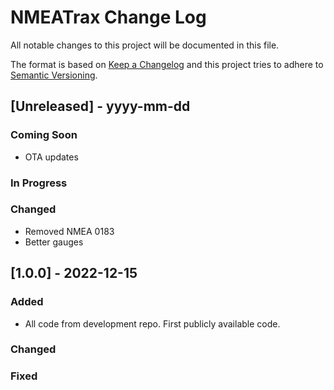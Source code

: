 
# NMEATrax Change Log
All notable changes to this project will be documented in this file.
 
The format is based on [Keep a Changelog](http://keepachangelog.com/)
and this project tries to adhere to [Semantic Versioning](http://semver.org/).

## [Unreleased] - yyyy-mm-dd
 
### Coming Soon
- OTA updates

### In Progress

### Changed
- Removed NMEA 0183
- Better gauges
 
## [1.0.0] - 2022-12-15
 
### Added

- All code from development repo. First publicly available code.
   
### Changed
 
### Fixed
